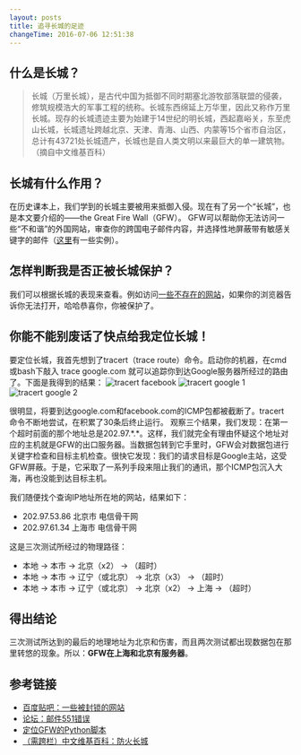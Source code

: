 ```yaml
---
layout: posts
title: 追寻长城的足迹
changeTime: 2016-07-06 12:51:38
---
```


## 什么是长城？
> 长城（万里长城），是古代中国为抵御不同时期塞北游牧部落联盟的侵袭，修筑规模浩大的军事工程的统称。长城东西绵延上万华里，因此又称作万里长城。现存的长城遗迹主要为始建于14世纪的明长城，西起嘉峪关，东至虎山长城，长城遗址跨越北京、天津、青海、山西、内蒙等15个省市自治区，总计有43721处长城遗产，长城也是自人类文明以来最巨大的单一建筑物。 （摘自中文维基百科）

## 长城有什么作用？
在历史课本上，我们学到的长城主要被用来抵御入侵。现在有了另一个“长城”，也是本文要介绍的——the Great Fire Wall（GFW）。
GFW可以帮助你无法访问一些“不和谐”的外国网站，审查你的跨国电子邮件内容，并选择性地屏蔽带有敏感关键字的邮件（[这里](http://www.5dmail.net/bbs/thread-157760-1-1.html)有一些实例）。


## 怎样判断我是否正被长城保护？
我们可以根据长城的表现来查看。例如访问[一些不存在的网站](http://tieba.baidu.com/p/1883932722)，如果你的浏览器告诉你无法打开，哈哈恭喜你，你被保护了。

## 你能不能别废话了快点给我定位长城！

要定位长城，我首先想到了tracert（trace route）命令。启动你的机器，在cmd或bash下敲入
    trace google.com
就可以追踪你到达Google服务器所经过的路由了。下面是我得到的结果：
![tracert facebook](http://images2015.cnblogs.com/blog/585442/201607/585442-20160706130809327-1088559913.png "Tracert on Facebook")
![tracert google 1](http://images2015.cnblogs.com/blog/585442/201607/585442-20160706130819280-1423107610.png "Tracert on Google")
![tracert google 2](http://images2015.cnblogs.com/blog/585442/201607/585442-20160706130824202-503733995.png "Tracert on Google 2")

很明显，将要到达google.com和facebook.com的ICMP包都被截断了。tracert命令不断地尝试，在积累了30条后终止运行。
观察三个结果，我们发现：在第一个超时前面的那个地址总是202.97.\*.\*。这样，我们就完全有理由怀疑这个地址对应的主机就是GFW的出口服务器。当数据包转到它手里时，GFW会对数据包进行关键字检查和目标主机检查。很快它发现：我们的请求目标是Google主站，这受GFW屏蔽。于是，它采取了一系列手段来阻止我们的通讯，那个ICMP包沉入大海，再也没能到达目标主机。

我们随便找个查询IP地址所在地的网站，结果如下：

* 202.97.53.86    北京市 电信骨干网
* 202.97.61.34    上海市 电信骨干网

这是三次测试所经过的物理路径：

* 本地 -> 本市 -> 北京（x2） -> （超时）
* 本地 -> 本市 -> 辽宁（或北京） -> 北京（x3） -> （超时）
* 本地 -> 本市 -> 辽宁（或北京） -> 北京（x2） -> 上海 -> （超时）

## 得出结论
三次测试所达到的最后的地理地址为北京和伤害，而且两次测试都出现数据包在那里转悠的现象。所以：**GFW在上海和北京有服务器**。

## 参考链接
* [百度贴吧：一些被封锁的网站](http://tieba.baidu.com/p/1883932722)
* [论坛：邮件551错误](http://www.5dmail.net/bbs/thread-157760-1-1.html)
* [定位GFW的Python脚本](http://www.freebuf.com/news/others/6494.html)
* [（需跨栏）中文维基百科：防火长城](https://zh.wikipedia.org/wiki/%E9%98%B2%E7%81%AB%E9%95%BF%E5%9F%8E)